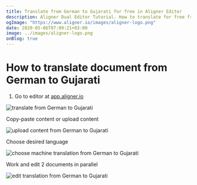 ```yaml
---
title: Translate from German to Gujarati for free in Aligner Editor
description: Aligner Dual Editor Tutorial. How to translate for free from German to Gujarati. Aligner is multilingual document management platform. 
ogImage: "https://www.aligner.io/images/aligner-logo.png"
date: 2020-05-06T07:09:21+03:00
image: ../images/aligner-logo.png
onBlog: true
---
```


# How to translate document from German to Gujarati

1. Go to editor at [app.aligner.io](https://app.aligner.io "Aligner App web page")

![translate from German to Gujarati](../aligner-blank-editor.png "translate from German to Gujarati")

Copy-paste content or upload content

![upload content from German to Gujarati](../aligner-uploaded-document.png "upload content from German to Gujarati")

Choose desired language

![choose machine translation from German to Gujarati](../aligner-language-dropdown.png "choose machine translation from German to Gujarati")

Work and edit 2 documents in parallel

![edit translation from German to Gujarati](../aligner-double-sitded-editor.png "edit translation from German to Gujarati")

